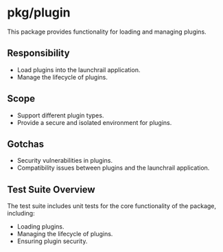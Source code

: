 # pkg/plugin

This package provides functionality for loading and managing plugins.

## Responsibility

*   Load plugins into the launchrail application.
*   Manage the lifecycle of plugins.

## Scope

*   Support different plugin types.
*   Provide a secure and isolated environment for plugins.

## Gotchas

*   Security vulnerabilities in plugins.
*   Compatibility issues between plugins and the launchrail application.

## Test Suite Overview

The test suite includes unit tests for the core functionality of the package, including:

*   Loading plugins.
*   Managing the lifecycle of plugins.
*   Ensuring plugin security.
